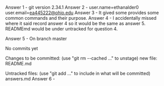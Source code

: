 Answer 1 - git version 2.34.1
Answer 2 - user.name=ethanalder0
user.email=ea445222@ohio.edu
Answer 3 - It gived some provides some common commands and their purpose.
Answer 4 - I accidentally missed where it said record answer 4 so it would be the same as answer 5. READMEmd would be under untracked for question 4.

Answer 5 - On branch master

No commits yet

Changes to be committed:
  (use "git rm --cached <file>..." to unstage)
        new file:   README.md

Untracked files:
  (use "git add <file>..." to include in what will be committed)
        answers.md
Answer 6 - 

